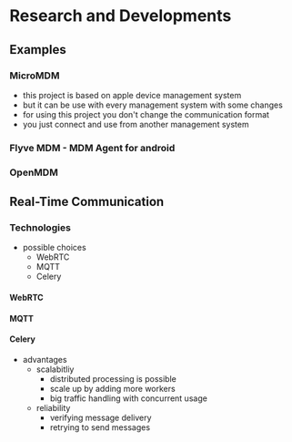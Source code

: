 # Research and Developments

## Examples

### MicroMDM

- this project is based on apple device management system
- but it can be use with every management system with some changes
- for using this project you don't change the communication format
- you just connect and use from another management system

### Flyve MDM - MDM Agent for android

### OpenMDM

## Real-Time Communication

### Technologies

- possible choices
  - WebRTC
  - MQTT
  - Celery

#### WebRTC

#### MQTT

#### Celery

- advantages
  - scalabitliy
    - distributed processing is possible
    - scale up by adding more workers
    - big traffic handling with concurrent usage
  - reliability
    - verifying message delivery
    - retrying to send messages
